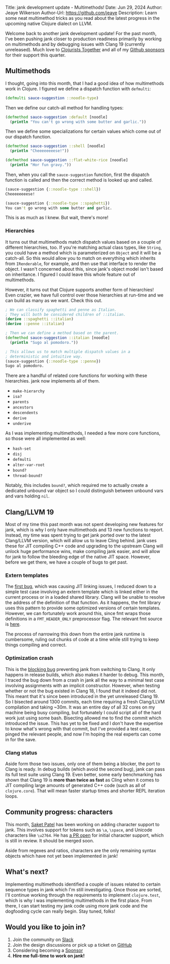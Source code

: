 Title: jank development update - Multimethods!
Date: Jun 29, 2024
Author: Jeaye Wilkerson
Author-Url: https://github.com/jeaye
Description: Learn some neat multimethod tricks as you read
             about the latest progress in the upcoming native Clojure dialect on
             LLVM.

Welcome back to another jank development update! For the past month, I've been
pushing jank closer to production readiness primarily by working on multimethods
and by debugging issues with Clang 19 (currently unreleased). Much love to
[Clojurists Together](https://www.clojuriststogether.org/) and all of my
[Github sponsors](https://github.com/sponsors/jeaye) for their support this
quarter.

## Multimethods
I thought, going into this month, that I had a good idea of how multimethods
work in Clojure. I figured we define a dispatch function with `defmulti`:

```clojure
(defmulti sauce-suggestion ::noodle-type)
```

Then we define our catch-all method for handling types:

```clojure
(defmethod sauce-suggestion :default [noodle]
  (println "You can't go wrong with some butter and garlic."))
```

Then we define some specializations for certain values which come out of our
dispatch function.

```clojure
(defmethod sauce-suggestion ::shell [noodle]
  (println "Cheeeeeeeese!"))

(defmethod sauce-suggestion ::flat-white-rice [noodle]
  (println "Hor fun gravy."))
```

Then, when you call the `sauce-suggestion` function, first the dispatch
function is called and then the correct method is looked up and called.

```clojure
(sauce-suggestion {::noodle-type ::shell})
Cheeeeeeeese!

(sauce-suggestion {::noodle-type ::spaghetti})
You can't go wrong with some butter and garlic.
```

This is as much as I knew. But wait, there's more!

### Hierarchies
It turns out that multimethods match dispatch values based on a couple of
different hierarchies, too. If you're matching actual class types, like
`String`, you could have a method which is parameterized on `Object` and it will
be a catch-all. So this would allow you to match on everything which inherits
from `IRenderable`, for example, and then use that interface to render the
object. I wasn't concerned about this, since jank's object model isn't based on
inheritance. I figured I could leave this whole feature out of multimethods.

However, it turns out that Clojure supports another form of hierarchies! Even
crazier, we have full control over those hierarchies at run-time and we can
build as many as we want. Check this out.

```clojure
; We can classify spaghetti and penne as Italian.
; They will both be considered children of ::italian.
(derive ::spaghetti ::italian)
(derive ::penne ::italian)

; Then we can define a method based on the parent.
(defmethod sauce-suggestion ::italian [noodle]
  (println "Sugo al pomodoro."))

; This allows us to match multiple dispatch values in a
; deterministic and intuitive way.
(sauce-suggestion {::noodle-type ::penne})
Sugo al pomodoro.
```

There are a handful of related core functions for working with these
hierarchies. jank now implements all of them.

* `make-hierarchy`
* `isa?`
* `parents`
* `ancestors`
* `descendents`
* `derive`
* `underive`

As I was implementing multimethods, I needed a few more core functions, so those
were all implemented as well:

* `hash-set`
* `disj`
* `defmulti`
* `alter-var-root`
* `bound?`
* `thread-bound?`

Notably, this includes `bound?`, which required me to actually create a
dedicated unbound var object so I could distinguish between unbound vars and
vars holding `nil`.

## Clang/LLVM 19
Most of my time this past month was not spent developing new features for jank,
which is why I only have multimethods and 13 new functions to report. Instead,
my time was spent trying to get jank ported over to the latest Clang/LLVM
version, which will allow us to leave Cling behind. jank uses these for JIT
compiling C++ code and upgrading to the upstream Clang will unlock huge
performance wins, make compiling jank easier, and will allow for jank to follow
the bleeding edge of the native JIT space. However, before we get there, we have a
couple of bugs to get past.

### Extern templates
The [first bug](https://github.com/llvm/llvm-project/issues/97137), which was causing JIT
linking issues, I reduced down to a simple test case involving an extern
template which is linked either in the current process or in a loaded shared
library. Clang will be unable to resolve the address of the definition of that
function. As it happens, the fmt library uses this pattern to provide some
optimized versions of certain templates. However, we can fortunately work around
this, since fmt wraps those definitions in a `FMT_HEADER_ONLY` preprocessor flag.
The relevant fmt source is [here](https://github.com/fmtlib/fmt/blob/b61c8c3d23b7e6fdf9d44593877dba1c8a291be1/include/fmt/format.h#L4283).

The process of narrowing this down from the entire jank runtime is cumbersome,
ruling out chunks of code at a time while still trying to keep things compiling
and correct.

### Optimization crash
This is the [blocking bug](https://github.com/llvm/llvm-project/issues/95581)
preventing jank from switching to Clang. It only happens in release builds,
which also makes it harder to debug. This month, I traced the bug down from
a crash in jank all the way to a minimal test case involving assignments with an
implicit constructor. However, when testing whether or not the bug existed in
Clang 18, I found that it indeed did not. This meant that it's since been
introduced in the yet unreleased Clang 19. So I bisected around 1300 commits,
each time requiring a fresh Clang/LLVM compilation and taking ~30m. It was an
entire day of all 32 cores on my machine being busy compiling, but fortunately I
could script all of the hard work just using some bash. Bisecting allowed me to
find the commit which introduced the issue. This has yet to be fixed and I don't
have the expertise to know what's wrong with that commit, but I've provided a
test case, pinged the relevant people, and now I'm hoping the real experts can
come in for the save.

### Clang status
Aside form those two issues, only one of them being a blocker, the port to Clang
is ready. In debug builds (which avoid the second bug), jank can pass its full
test suite using Clang 19. Even better, some early benchmarking has shown that
Clang 19 is **more than twice as fast** as Cling when it comes to JIT compiling
large amounts of generated C++ code (such as all of `clojure.core`). That will
mean faster startup times and shorter REPL iteration loops.

## Community progress: characters
This month, [Saket Patel](https://github.com/Samy-33) has been working on adding
character support to jank. This involves support for tokens such as `\a`,
`\space`, and Unicode characters like `\u2764`. He has
[a PR open](https://github.com/jank-lang/jank/pull/78) for initial character
support, which is still in review. It should be merged soon.

Aside from regexes and ratios, characters are the only remaining syntax objects
which have not yet been implemented in jank!

## What's next?
Implementing multimethods identified a couple of issues related to certain
sequence types in jank which I'm still investigating. Once those are sorted,
I'll continue working through the requirements to implement `clojure.test`,
which is why I was implementing multimethods in the first place. From there, I
can start testing my jank code using more jank code and the dogfooding cycle can
really begin. Stay tuned, folks!

## Would you like to join in?
1. Join the community on [Slack](https://clojurians.slack.com/archives/C03SRH97FDK)
2. Join the design discussions or pick up a ticket on [GitHub](https://github.com/jank-lang/jank)
3. Considering becoming a [Sponsor](https://github.com/sponsors/jeaye) <span class="icon" style="color: rgb(201, 97, 152);"> <i class="gg-heart"></i></span>
4. **Hire me full-time to work on jank!**
